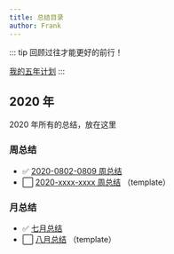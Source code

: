```yaml
---
title: 总结目录
author: Frank
---
```



::: tip
回顾过往才能更好的前行！

[我的五年计划](/plan/five-year-plan)
:::


## 2020 年

2020 年所有的总结，放在这里


### 周总结

- :white_check_mark: [2020-0802-0809 周总结](/review/2020/weekly/0803-0809-weekly-review)
- :white_large_square: [2020-xxxx-xxxx 周总结](/review/2020/weekly/xxxx-xxxx-weekly-review) （template）


### 月总结

- :white_check_mark: [七月总结](/review/2020/monthly/2020-07-monthly-review)
- :white_large_square: [八月总结](/review/2020/monthly/2020-xx-monthly-review) （template）


